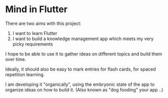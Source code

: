 # Mind in Flutter

There are two aims with this project:

1. I want to learn Flutter
2. I want to build a knowledge management app which meets my very picky requirements

I hope to be able to use it to gather ideas on different topics and build them over time.

Ideally, it should also be easy to mark entries for flash cards, for spaced repetition learning.

I am developing it "organically", using the embryonic state of the app to organize ideas on how to build it. (Also known as "dog fooding" your app ..)
